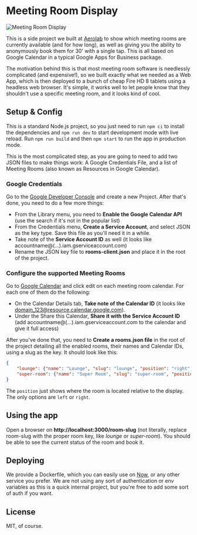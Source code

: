 # Meeting Room Display

![Meeting Room Display](http://i.imgur.com/jBEWBWr.jpg)

This is a side project we built at [Aerolab](https://aerolab.co) to show which meeting rooms are currently available (and for how long), as well as giving you the ability to anonymously book them for 30' with a single tap. This is all based on Google Calendar in a typical Google Apps for Business package.

The motivation behind this is that most meeting room software is needlessly complicated (and expensive!), so we built exactly what we needed as a Web App, which is then deployed to a bunch of cheap Fire HD 8 tablets using a headless web browser. It's simple, it works well to let people know that they shouldn't use a specific meeting room, and it looks kind of cool.


## Setup & Config

This is a standard Node.js project, so you just need to run `npm ci` to install the dependencies and `npm run dev` to start development mode with live reload. Run `npm run build` and then `npm start` to run the app in production mode.

This is the most complicated step, as you are going to need to add two JSON files to make things work: A Google Credentials File, and a list of Meeting Rooms (also known as Resources in Google Calendar).

### Google Credentials

Go to the [Google Developer Console](https://console.developers.google.com/) and create a new Project. After that's done, you need to do a few more things:

* From the Library menu, you need to **Enable the Google Calendar API** (use the search if it's not in the popular list)
* From the Credentials menu, **Create a Service Account**, and select JSON as the key type. Save this file as you'll need it in a while.
* Take note of the **Service Account ID** as well (it looks like accountname@(...).iam.gserviceaccount.com)
* Rename the JSON key file to **rooms-client.json** and place it in the root of the project.

### Configure the supported Meeting Rooms

Go to [Google Calendar](https://calendar.google.com) and click edit on each meeting room calendar. For each one of them do the following:

* On the Calendar Details tab, **Take note of the Calendar ID** (it looks like domain_123@resource.calendar.google.com).
* Under the Share this Calendar, **Share it with the Service Account ID** (add accountname@(...).iam.gserviceaccount.com to the calendar and give it full access)

After you've done that, you need to **Create a rooms.json file** in the root of the project detailing all the enabled rooms, their names and Calendar IDs, using a slug as the key. It should look like this:

```json
{
    "lounge": {"name": "Lounge", "slug": "lounge", "position": "right", "id": "domain_123@resource.calendar.google.com"},
    "super-room": {"name": "Super Room", "slug": "super-room", "position": "left", "id": "domain_456@resource.calendar.google.com"},
}
```

The `position` just shows where the room is located relative to the display. The only options are `left` or `right`.

## Using the app

Open a browser on **http://localhost:3000/room-slug** (not literally, replace room-slug with the proper room key, like *lounge* or *super-room*). You should be able to see the current status of the room and book it.

## Deploying

We provide a Dockerfile, which you can easily use on [Now](https://zeit.co/now), or any other service you prefer. We are not using any sort of authentication or env variables as this is a quick internal project, but you're free to add some sort of auth if you want.

## License

MIT, of course.